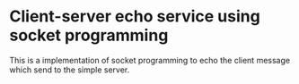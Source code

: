 # Client-server echo service using socket programming

This is a implementation of socket programming to echo the client message which send to the simple server.
